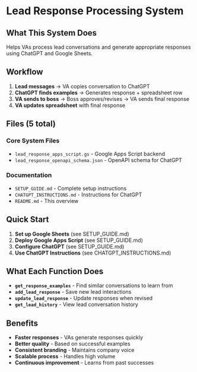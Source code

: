 # Lead Response Processing System

## What This System Does
Helps VAs process lead conversations and generate appropriate responses using ChatGPT and Google Sheets.

## Workflow
1. **Lead messages** → VA copies conversation to ChatGPT
2. **ChatGPT finds examples** → Generates response + spreadsheet row
3. **VA sends to boss** → Boss approves/revises → VA sends final response
4. **VA updates spreadsheet** with final response

## Files (5 total)

### Core System Files
- `lead_response_apps_script.gs` - Google Apps Script backend
- `lead_response_openapi_schema.json` - OpenAPI schema for ChatGPT

### Documentation
- `SETUP_GUIDE.md` - Complete setup instructions
- `CHATGPT_INSTRUCTIONS.md` - Instructions for ChatGPT
- `README.md` - This overview

## Quick Start

1. **Set up Google Sheets** (see SETUP_GUIDE.md)
2. **Deploy Google Apps Script** (see SETUP_GUIDE.md)
3. **Configure ChatGPT** (see SETUP_GUIDE.md)
4. **Use ChatGPT Instructions** (see CHATGPT_INSTRUCTIONS.md)

## What Each Function Does

- **`get_response_examples`** - Find similar conversations to learn from
- **`add_lead_response`** - Save new lead interactions
- **`update_lead_response`** - Update responses when revised
- **`get_lead_history`** - View lead conversation history

## Benefits

- **Faster responses** - VAs generate responses quickly
- **Better quality** - Based on successful examples
- **Consistent branding** - Maintains company voice
- **Scalable process** - Handles high volume
- **Continuous improvement** - Learns from past successes